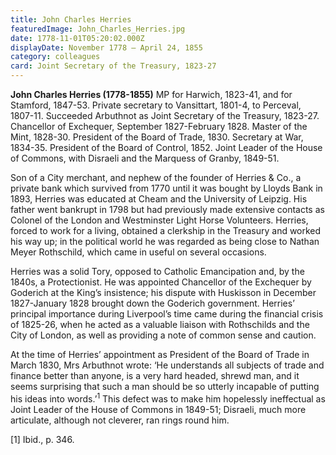 ```yaml
---
title: John Charles Herries
featuredImage: John_Charles_Herries.jpg
date: 1778-11-01T05:20:02.000Z
displayDate: November 1778 – April 24, 1855
category: colleagues
card: Joint Secretary of the Treasury, 1823-27
---
```


**John Charles Herries (1778-1855)** MP for Harwich, 1823-41, and for Stamford, 1847-53. Private secretary to Vansittart, 1801-4, to Perceval, 1807-11. Succeeded Arbuthnot as Joint Secretary of the Treasury, 1823-27. Chancellor of Exchequer, September 1827-February 1828. Master of the Mint, 1828-30. President of the Board of Trade, 1830. Secretary at War, 1834-35. President of the Board of Control, 1852. Joint Leader of the House of Commons, with Disraeli and the Marquess of Granby, 1849-51.

Son of a City merchant, and nephew of the founder of Herries & Co., a private bank which survived from 1770 until it was bought by Lloyds Bank in 1893, Herries was educated at Cheam and the University of Leipzig. His father went bankrupt in 1798 but had previously made extensive contacts as Colonel of the London and Westminster Light Horse Volunteers. Herries, forced to work for a living, obtained a clerkship in the Treasury and worked his way up; in the political world he was regarded as being close to Nathan Meyer Rothschild, which came in useful on several occasions.

Herries was a solid Tory, opposed to Catholic Emancipation and, by the 1840s, a Protectionist. He was appointed Chancellor of the Exchequer by Goderich at the King’s insistence; his dispute with Huskisson in December 1827-January 1828 brought down the Goderich government. Herries’ principal importance during Liverpool’s time came during the financial crisis of 1825-26, when he acted as a valuable liaison with Rothschilds and the City of London, as well as providing a note of common sense and caution.

At the time of Herries’ appointment as President of the Board of Trade in March 1830, Mrs Arbuthnot wrote: ‘He understands all subjects of trade and finance better than anyone, is a very hard headed, shrewd man, and it seems surprising that such a man should be so utterly incapable of putting his ideas into words.’<sup>1</sup> This defect was to make him hopelessly ineffectual as Joint Leader of the House of Commons in 1849-51; Disraeli, much more articulate, although not cleverer, ran rings round him.

\[1] Ibid., p. 346.

